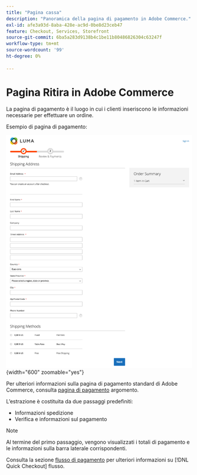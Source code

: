 ```yaml
---
title: "Pagina cassa"
description: "Panoramica della pagina di pagamento in Adobe Commerce."
exl-id: afe3a93d-8aba-428e-ac9d-0be8d23ceb47
feature: Checkout, Services, Storefront
source-git-commit: 6ba5a283d9138b4c1be11b80486826304c63247f
workflow-type: tm+mt
source-wordcount: '99'
ht-degree: 0%

---
```


# Pagina Ritira in Adobe Commerce

La pagina di pagamento è il luogo in cui i clienti inseriscono le informazioni necessarie per effettuare un ordine.

Esempio di pagina di pagamento:

![Pagina cassa](assets/checkout-page.png){width="600" zoomable="yes"}

Per ulteriori informazioni sulla pagina di pagamento standard di Adobe Commerce, consulta [pagina di pagamento](https://docs.magento.com/user-guide/quick-tour/checkout-page.html) argomento.

L’estrazione è costituita da due passaggi predefiniti:

- Informazioni spedizione
- Verifica e informazioni sul pagamento

>[!NOTE]
>
> Al termine del primo passaggio, vengono visualizzati i totali di pagamento e le informazioni sulla barra laterale corrispondenti.

Consulta la sezione [flusso di pagamento](../quick-checkout/checkout-flow.md) per ulteriori informazioni su [!DNL Quick Checkout] flusso.
